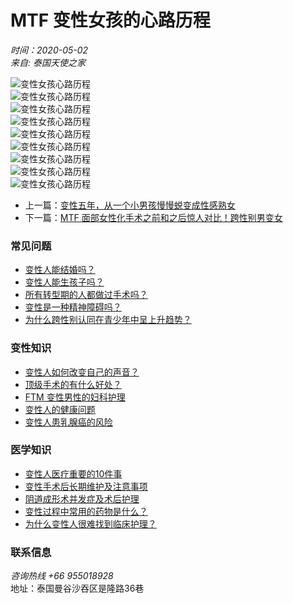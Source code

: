 # MTF 变性女孩的心路历程

_时间：2020-05-02_  
_来自: 泰国天使之家_

![变性女孩心路历程](https://thailand-home/uploads/ueditor/20200531/42a6089c93341940505787f4fe73ce2f.jpg)  
![变性女孩心路历程](https://thailand-home/uploads/ueditor/20200502/5462ff157148e9c76e367576fe4b1349.jpg)  
![变性女孩心路历程](https://thailand-home/uploads/ueditor/20200502/6c762e8c214377091fc99de6fe24e2e8.jpg)  
![变性女孩心路历程](https://thailand-home/uploads/ueditor/20200502/05efbd76fc7d2cf4146d29bfa824d1f3.jpg)  
![变性女孩心路历程](https://thailand-home/uploads/ueditor/20200502/4a540ff7d55286a413774b03c6808c41.jpg)  
![变性女孩心路历程](https://thailand-home/uploads/ueditor/20200502/dbc6cb2055f2bf57ed3d448d7fe1d49f.jpg)  
![变性女孩心路历程](https://thailand-home/uploads/ueditor/20200502/9304e61a3c69f75a8063d4df47f24534.jpg)  
![变性女孩心路历程](https://thailand-home/uploads/ueditor/20200502/342815d60261e2915726ed05df2166e9.jpg)  
![变性女孩心路历程](https://thailand-home/uploads/ueditor/20200502/a824c2e29bcb651e4e3d90c35d7c0370.jpg)  

- 上一篇：[变性五年，从一个小男孩慢慢蜕变成性感熟女](https://thailand-home/chenggonganli/331.html)
- 下一篇：[MTF 面部女性化手术之前和之后惊人对比！跨性别男变女](https://thailand-home/chenggonganli/333.html)

### 常见问题

- [变性人能结婚吗？](https://thailand-home/shiguanzhishi/404.html)
- [变性人能生孩子吗？](https://thailand-home/shiguanzhishi/398.html)
- [所有转型期的人都做过手术吗？](https://thailand-home/shiguanzhishi/396.html)
- [变性是一种精神障碍吗？](https://thailand-home/shiguanzhishi/395.html)
- [为什么跨性别认同在青少年中呈上升趋势？](https://thailand-home/shiguanzhishi/394.html)

### 变性知识

- [变性人如何改变自己的声音？](https://thailand-home/shiguanzhishi/406.html)
- [顶级手术的有什么好处？](https://thailand-home/shiguanzhishi/405.html)
- [FTM 变性男性的妇科护理](https://thailand-home/shiguanzhishi/402.html)
- [变性人的健康问题](https://thailand-home/shiguanzhishi/401.html)
- [变性人患乳腺癌的风险](https://thailand-home/shiguanzhishi/400.html)

### 医学知识

- [变性人医疗重要的10件事](https://thailand-home/shiguanzhishi/403.html)
- [变性手术后长期维护及注意事项](https://thailand-home/shiguanzhishi/389.html)
- [阴道成形术并发症及术后护理](https://thailand-home/shiguanzhishi/388.html)
- [变性过程中常用的药物是什么？](https://thailand-home/shiguanzhishi/387.html)
- [为什么变性人很难找到临床护理？](https://thailand-home/shiguanzhishi/386.html)

### 联系信息

_咨询热线 +66 955018928_  
地址：泰国曼谷沙吞区是隆路36巷